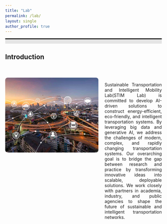 ```yaml
---
title: "Lab"
permalink: /lab/
layout: single
author_profile: true
---
```


<div style="border-top: 3px solid black;"></div>
<div style="background-color: #e5e5e5; height: 1em; margin-bottom: 1.2em;"></div>

<h2>Introduction</h2><br>
<div style="display: flex; align-items: flex-start; margin-top: 20px;">
  <img src="/assets/images/1_intelligent_transportaion_system.png"
       alt="Intelligent Transportation System"
       style="width: 300px; height: auto; border-radius: 8px; margin-right: 20px;">

  <div style="flex: 1;">
    <p style="text-align: justify;">
Sustainable Transportation and Intelligent Mobility Lab(STIM Lab) is committed to develop AI-driven solutions to construct energy-efficient, eco-friendly, and intelligent transportation systems. By leveraging big data and generative AI, we address the challenges of modern, complex, and rapidly changing transportation systems. Our overarching goal is to bridge the gap between research and practice by transforming innovative ideas into scalable, deployable solutions. We work closely with partners in academia, industry, and public agencies to shape the future of sustainable and intelligent transportation networks.
    </p>
  </div>
</div>
